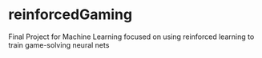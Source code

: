 # reinforcedGaming
Final Project for Machine Learning focused on using reinforced learning to train game-solving neural nets
